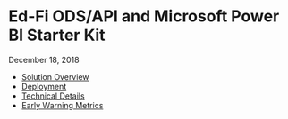 # Ed-Fi ODS/API and Microsoft Power BI Starter Kit

December 18, 2018

* [Solution Overview](docs/readme.md)
* [Deployment](docs/deployment.md)
* [Technical Details](docs/technical-details.md)
* [Early Warning Metrics](docs/early-warning-metrics.md)